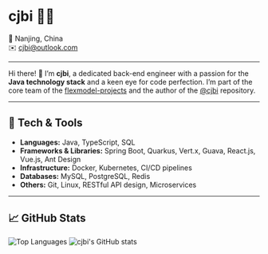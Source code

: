 # cjbi 👨‍💻

📍 Nanjing, China  
✉️ [cjbi@outlook.com](mailto:cjbi@outlook.com)

---

Hi there! 👋 I’m **cjbi**, a dedicated back-end engineer with a passion for the **Java technology stack** and a keen eye for code perfection. I’m part of the core team of the [flexmodel-projects](https://github.com/flexmodel-projects) and the author of the [@cjbi](https://github.com/cjbi) repository.

---

## 🔧 Tech & Tools

- **Languages:** Java, TypeScript, SQL  
- **Frameworks & Libraries:** Spring Boot, Quarkus, Vert.x, Guava, React.js, Vue.js, Ant Design  
- **Infrastructure:** Docker, Kubernetes, CI/CD pipelines  
- **Databases:** MySQL, PostgreSQL, Redis  
- **Others:** Git, Linux, RESTful API design, Microservices  

---

## 📈 GitHub Stats

![Top Languages](https://github-readme-stats.vercel.app/api/top-langs/?username=cjbi&layout=compact&theme=transparent)
![cjbi's GitHub stats](https://github-readme-stats.vercel.app/api?username=cjbi&theme=transparent)
